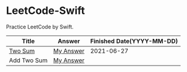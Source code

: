 # LeetCode-Swift
Practice LeetCode by Swift.

|     Title     | Answer | Finished Date(YYYY-MM-DD) |
| ------------- | ------------- | ------------- |
|    [Two Sum](https://leetcode.com/problems/two-sum/)    | [My Answer](https://github.com/kenny55660955/LeetCode-Swift/blob/main/1.Two%20Sum.playground/Contents.swift) | 2021-06-27
| Add Two Sum | [My Answer](https://github.com/kenny55660955/LeetCode-Swift/blob/main/2.Add%20Two%20Numbers.playground/Contents.swift)  |

